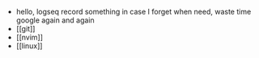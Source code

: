 - hello, logseq
  record something in case I forget when need, waste time google again and again
- [[git]]
- [[nvim]]
- [[linux]]